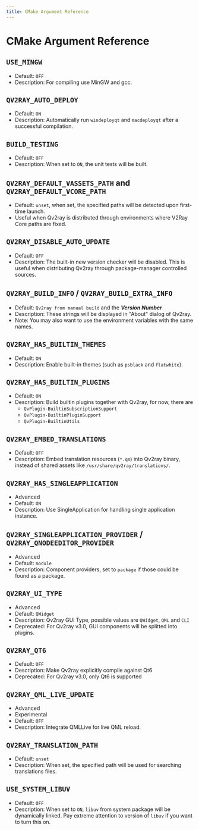 ```yaml
---
title: CMake Argument Reference
---
```


# CMake Argument Reference

## `USE_MINGW`
- Default: `OFF`
- Description: For compiling use MinGW and gcc.

## `QV2RAY_AUTO_DEPLOY`
- Default: `ON`
- Description: Automatically run `windeployqt` and `macdeployqt` after a successful compilation.

## `BUILD_TESTING`
- Default: `OFF`
- Description: When set to `ON`, the unit tests will be built.

## `QV2RAY_DEFAULT_VASSETS_PATH` and `QV2RAY_DEFAULT_VCORE_PATH`
- Default: `unset`, when set, the specified paths will be detected upon first-time launch. 
- Useful when Qv2ray is distributed through environments where V2Ray Core paths are fixed.

## `QV2RAY_DISABLE_AUTO_UPDATE`
- Default: `OFF`
- Description: The built-in new version checker will be disabled. This is useful when distributing Qv2ray through package-manager controlled sources.

## `QV2RAY_BUILD_INFO` / `QV2RAY_BUILD_EXTRA_INFO`
- Default: `Qv2ray from manual build` and the ***Version Number***
- Description: These strings will be displayed in "About" dialog of Qv2ray.
- Note: You may also want to use the environment variables with the same names.

## `QV2RAY_HAS_BUILTIN_THEMES`
- Default: `ON`
- Description: Enable built-in themes (such as `psblack` and `flatwhite`).

## `QV2RAY_HAS_BUILTIN_PLUGINS` 
- Default: `ON`
- Description: Build builtin plugins together with Qv2ray, for now, there are 
  - `QvPlugin-BuiltinSubscriptionSupport`
  - `QvPlugin-BuiltinPluginSupport`
  - `QvPlugin-BuiltinUtils`

## `QV2RAY_EMBED_TRANSLATIONS`
- Default: `OFF`
- Description: Embed translation resources (`*.qm`) into Qv2ray binary, instead of shared assets like `/usr/share/qv2ray/translations/`.

## `QV2RAY_HAS_SINGLEAPPLICATION`
- Advanced
- Default: `ON`
- Description: Use SingleApplication for handling single application instance.

## `QV2RAY_SINGLEAPPLICATION_PROVIDER` / `QV2RAY_QNODEEDITOR_PROVIDER`
- Advanced
- Default: `module`
- Description: Component providers, set to `package` if those could be found as a package.

## `QV2RAY_UI_TYPE`
- Advanced
- Default: `QWidget`
- Description: Qv2ray GUI Type, possible values are `QWidget`, `QML` and `CLI`
- Deprecated: For Qv2ray v3.0, GUI components will be splitted into plugins.

## `QV2RAY_QT6`
- Default: `OFF`
- Description: Make Qv2ray explicitly compile against Qt6
- Deprecated: For Qv2ray v3.0, only Qt6 is supported

## `QV2RAY_QML_LIVE_UPDATE`
- Advanced
- Experimental
- Default: `OFF`
- Description: Integrate QMLLive for live QML reload.

## `QV2RAY_TRANSLATION_PATH`
- Default: `unset`
- Description: When set, the specified path will be used for searching translations files.

## `USE_SYSTEM_LIBUV`
- Default: `OFF`
- Description: When set to `ON`, `libuv` from system package will be dynamically linked. Pay extreme attention to version of `libuv` if you want to turn this on.
